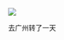 ![](https://raw.githubusercontent.com/helloqingyang/mkdocs/main/docs/images/100/2017-10%E5%BC%A0/img_20170923_165301f.jpg)

去广州转了一天



